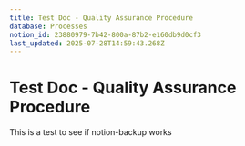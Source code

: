 ```yaml
---
title: Test Doc - Quality Assurance Procedure
database: Processes
notion_id: 23880979-7b42-800a-87b2-e160db9d0cf3
last_updated: 2025-07-28T14:59:43.268Z
---
```


# Test Doc - Quality Assurance Procedure


This is a test to see if notion-backup works

